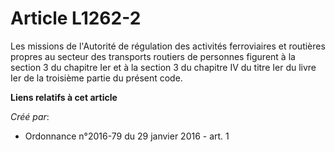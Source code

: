 # Article L1262-2

Les missions de l'Autorité de régulation des activités ferroviaires et routières propres au secteur des transports routiers
de personnes figurent à la section 3 du chapitre Ier et à la section 3 du chapitre IV du titre Ier du livre Ier de la
troisième partie du présent code.

**Liens relatifs à cet article**

_Créé par_:

  - Ordonnance n°2016-79 du 29 janvier 2016 - art. 1
